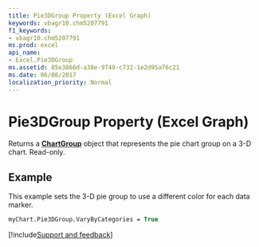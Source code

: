 ```yaml
---
title: Pie3DGroup Property (Excel Graph)
keywords: vbagr10.chm5207791
f1_keywords:
- vbagr10.chm5207791
ms.prod: excel
api_name:
- Excel.Pie3DGroup
ms.assetid: 85e3866d-a38e-9749-c732-1e2d95a76c21
ms.date: 06/08/2017
localization_priority: Normal
---
```



# Pie3DGroup Property (Excel Graph)

Returns a  **[ChartGroup](Excel.ChartGroup-graph-object.md)** object that represents the pie chart group on a 3-D chart. Read-only.


## Example

This example sets the 3-D pie group to use a different color for each data marker.


```vb
myChart.Pie3DGroup.VaryByCategories = True
```

[!include[Support and feedback](~/includes/feedback-boilerplate.md)]